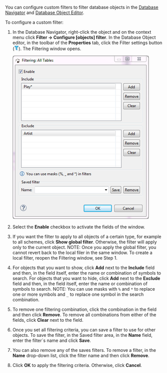 You can configure custom filters to filter database objects in the [Database Navigator](../Database-Navigator) and [Database Object Editor](../Database-Object-Editor).

To configure a custom filter:
1. In the Database Navigator, right-click the object and on the context menu click **Filter -> Configure [objects] filter**. In the Database Object editor, in the toolbar of the **Properties** tab, click the Filter settings button (![](images/ug/Filter-button.png)).
The Filtering window opens.

   ![](images/ug/Filtering-dialog.png)  

2. Select the **Enable** checkbox to activate the fields of the window.
3. If you want the filter to apply to all objects of a certain type, for example to all schemes, click **Show global filter**. Otherwise, the filter will apply only to the current object.
NOTE: Once you apply the global filter, you cannot revert back to the local filer in the same window. To create a local filter, reopen the Filtering window, see Step 1.
4. For objects that you want to show, click **Add** next to the **Include** field and then, in the field itself, enter the name or combination of symbols to search. 
For objects that you want to hide, click **Add** next to the **Exclude** field and then, in the field itself, enter the name or combination of symbols to search. 
NOTE: You can use masks with `%` and `*` to replace one or more symbols and `_` to replace one symbol in the search combination.
5. To remove one filtering combination, click the combination in the field and then click **Remove**. To remove all combinations from either of the fields, click **Clear** next to the field.
6. Once you set all filtering criteria, you can save a filter to use for other objects. To save the filter, in the Saved filter area, in the **Name** field, enter the filter`s name and click **Save**.
7. You can also remove any of the saves filters. To remove a filter, in the **Name** drop-down list, click the filter name and then click **Remove**.
8. Click **OK** to apply the filtering criteria. Otherwise, click **Cancel**.
